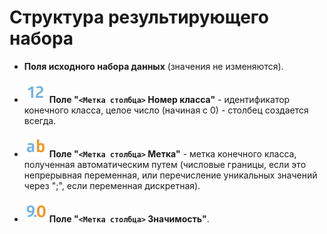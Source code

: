 #  Структура результирующего набора


*  **Поля исходного набора данных** (значения не изменяются).

*  ![](/media/app/icons/datatype_18/datatype_default-02.svg) **Поле "`<Метка столбца>` Номер класса"** - идентификатор конечного класса, целое число (начиная с 0) - столбец создается всегда.

*  ![](/media/app/icons/datatype_18/datatype_default-01.svg) **Поле "`<Метка столбца>` Метка"** - метка конечного класса, полученная автоматическим путем (числовые границы, если это непрерывная переменная, или перечисление уникальных значений через ";", если переменная дискретная).

*  ![](/media/app/icons/datatype_18/datatype_default-03.svg) **Поле "`<Метка столбца>` Значимость"**.
